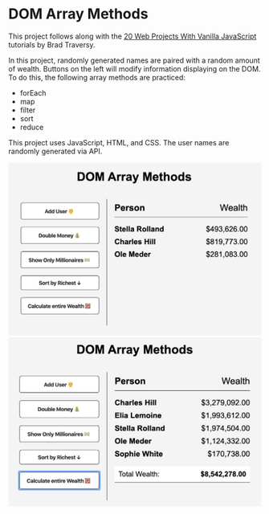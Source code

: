 # DOM Array Methods

This project follows along with the [20 Web Projects With Vanilla JavaScript](https://www.udemy.com/course/web-projects-with-vanilla-javascript/) tutorials by Brad Traversy.

In this project, randomly generated names are paired with a random amount of wealth. Buttons on the left will modify information displaying on the DOM. To do this, the following array methods are practiced:

- forEach
- map
- filter
- sort
- reduce

This project uses JavaScript, HTML, and CSS. The user names are randomly generated via API.

![list of 3 people and their wealth on page load](arrayMethods1.png)
![list of people and their calculated entire wealth ](arrayMethods2.png)
